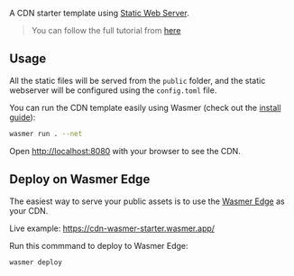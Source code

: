 A CDN starter template using [Static Web Server](https://github.com/static-web-server/static-web-server).

> You can follow the full tutorial from [here](https://docs.wasmer.io/edge/tutorials/cdn)

## Usage

All the static files will be served from the `public` folder, and the static webserver will be configured using the `config.toml` file.

You can run the CDN template easily using Wasmer (check out the [install guide](https://docs.wasmer.io/install)):

```bash
wasmer run . --net
```

Open [http://localhost:8080](http://localhost:8080) with your browser to see the CDN.

## Deploy on Wasmer Edge

The easiest way to serve your public assets is to use the [Wasmer Edge](https://wasmer.io/products/edge) as your CDN.

Live example: https://cdn-wasmer-starter.wasmer.app/

Run this commmand to deploy to Wasmer Edge:

```bash
wasmer deploy
```
